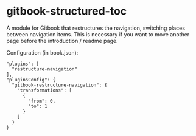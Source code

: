 # gitbook-structured-toc
A module for Gitbook that restructures the navigation, switching places between navigation items.
This is necessary if you want to move another page before the introduction / readme page.

Configuration (in book.json):

    "plugins": [
      "restructure-navigation"
    ],
    "pluginsConfig": {
      "gitbook-restructure-navigation": {
        "transformations": [
          {
            "from": 0,
            "to": 1
          }
        ]
      }
    }
